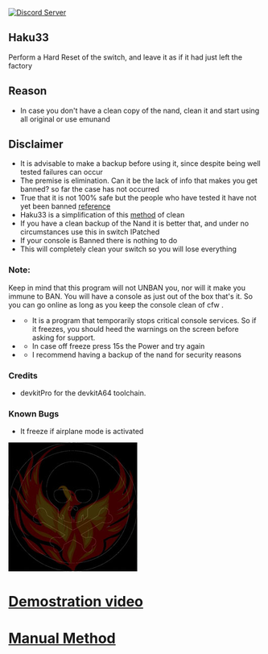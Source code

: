 <a href="https://discord.io/myrincon"><img src="https://discordapp.com/api/guilds/516631805621960704/embed.png" alt="Discord Server" /></a>

## Haku33
Perform a Hard Reset of the switch, and leave it as if it had just left the factory

## Reason
* In case you don't have a clean copy of the nand, clean it and start using all original or use emunand

## Disclaimer
* It is advisable to make a backup before using it, since despite being well tested failures can occur
* The premise is elimination. Can it be the lack of info that makes you get banned? so far the case has not occurred
* True that it is not 100% safe but the people who have tested it have not yet been banned [reference](https://youtu.be/9jV8iN7LJPY?list=PLNawpCFHdbXY-ZgF43vEJBk2IoweJfAlm)
* Haku33 is a simplification of this [method](https://youtu.be/9jV8iN7LJPY?list=PLNawpCFHdbXY-ZgF43vEJBk2IoweJfAlm) of clean
* If you have a clean backup of the Nand it is better that, and under no circumstances use this in switch IPatched
* If your console is Banned there is nothing to do
* This will completely clean your switch so you will lose everything

### Note:
Keep in mind that this program will not UNBAN you, nor will it make you immune to BAN.
You will have a console as just out of the box that's it.
So you can go online as long as you keep the console clean of cfw .
* * It is a program that temporarily stops critical console services.
So if it freezes, you should heed the warnings on the screen before asking for support.
* * In case off freeze press 15s the Power and try again 
* * I recommend having a backup of the nand for security reasons


### Credits
* devkitPro for the devkitA64 toolchain.

### Known Bugs
* It freeze  if airplane mode is activated

<a href="https://discord.io/myrincon"><img src="icon.jpg" alt="Discord Server" /></a>

# [Demostration video](https://youtu.be/X1VpT3DwN-E)
# [Manual Method](https://youtu.be/9jV8iN7LJPY?list=PLNawpCFHdbXY-ZgF43vEJBk2IoweJfAlm)
